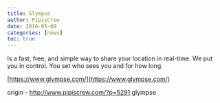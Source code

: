 ```yaml
---
title: Glympse
author: PipisCrew
date: 2016-05-09
categories: [news]
toc: true
---
```


Is a fast, free, and simple way to share your location in real-time. We put you in control. You set who sees you and for how long.

[https://www.glympse.com/](https://www.glympse.com/)

origin - http://www.pipiscrew.com/?p=5291 glympse